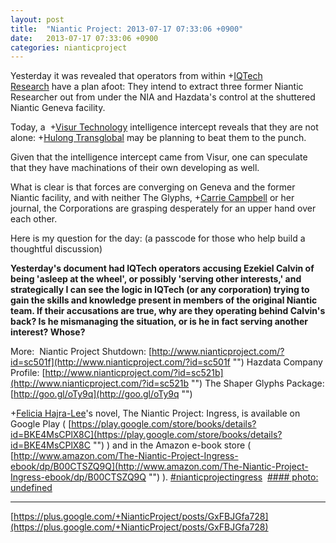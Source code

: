```yaml
---
layout: post
title:  "Niantic Project: 2013-07-17 07:33:06 +0900"
date:   2013-07-17 07:33:06 +0900
categories: nianticproject
---
```

Yesterday it was revealed that operators from within +[IQTech Research](https://plus.google.com/108020987035258478791 "") have a plan afoot: They intend to extract three former Niantic Researcher out from under the NIA and Hazdata's control at the shuttered Niantic Geneva facility.

Today, a  +[Visur Technology](https://plus.google.com/115880454950193571355 "") intelligence intercept reveals that they are not alone: +[Hulong Transglobal](https://plus.google.com/107849663787965375687 "") may be planning to beat them to the punch.

Given that the intelligence intercept came from Visur, one can speculate that they have machinations of their own developing as well.

What is clear is that forces are converging on Geneva and the former Niantic facility, and with neither The Glyphs, +[Carrie Campbell](https://plus.google.com/101180225942784917383 "") or her journal, the Corporations are grasping desperately for an upper hand over each other.

Here is my question for the day: (a passcode for those who help build a thoughtful discussion)

**Yesterday's document had IQTech operators accusing Ezekiel Calvin of being 'asleep at the wheel', or possibly 'serving other interests,' and strategically I can see the logic in IQTech (or any corporation) trying to gain the skills and knowledge present in members of the original Niantic team. If their accusations are true, why are they operating behind Calvin's back? Is he mismanaging the situation, or is he in fact serving another interest? Whose?**

More: 
Niantic Project Shutdown: [http://www.nianticproject.com/?id=sc501f](http://www.nianticproject.com/?id=sc501f "")
Hazdata Company Profile: [http://www.nianticproject.com/?id=sc521b](http://www.nianticproject.com/?id=sc521b "")
The Shaper Glyphs Package: [http://goo.gl/oTy9q](http://goo.gl/oTy9q "")

+[Felicia Hajra-Lee](https://plus.google.com/118344555717370644832 "")'s novel, The Niantic Project: Ingress, is available on Google Play ( [https://play.google.com/store/books/details?id=BKE4MsCPlX8C](https://play.google.com/store/books/details?id=BKE4MsCPlX8C "") ) and in the Amazon e-book store ( [http://www.amazon.com/The-Niantic-Project-Ingress-ebook/dp/B00CTSZQ9Q](http://www.amazon.com/The-Niantic-Project-Ingress-ebook/dp/B00CTSZQ9Q "") ). [#nianticprojectingress](https://plus.google.com/s/%23nianticprojectingress "") 
[#### photo: undefined](https://lh5.googleusercontent.com/-vQlSp-JRRTs/UeXJaut_IOI/AAAAAAAAILw/tb6Zn5nouVs/s0-d/exfil.png "")
- - -
[https://plus.google.com/+NianticProject/posts/GxFBJGfa728](https://plus.google.com/+NianticProject/posts/GxFBJGfa728)
